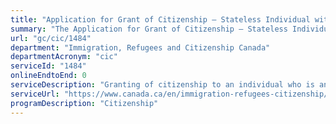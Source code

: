 ```yaml
---
title: "Application for Grant of Citizenship – Stateless Individual with a Canadian parent"
summary: "The Application for Grant of Citizenship – Stateless Individual with a Canadian parent service from Immigration, Refugees and Citizenship Canada is not available end-to-end online, according to the GC Service Inventory."
url: "gc/cic/1484"
department: "Immigration, Refugees and Citizenship Canada"
departmentAcronym: "cic"
serviceId: "1484"
onlineEndtoEnd: 0
serviceDescription: "Granting of citizenship to an individual who is and always was stateless and was born outside Canada to a Canadian parent."
serviceUrl: "https://www.canada.ca/en/immigration-refugees-citizenship/services/application/application-forms-guides/applications-grant-citizenship-stateless-persons-born-canadian-parent-subsection-5-5.html"
programDescription: "Citizenship"
---
```

